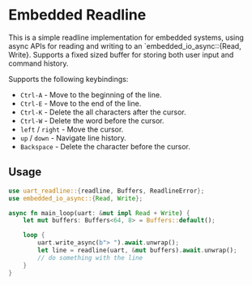 Embedded Readline
==================

This is a simple readline implementation for embedded systems, using async APIs
for reading and writing to an `embedded_io_async::{Read, Write}. Supports a fixed sized buffer for storing both user input and command history.

Supports the following keybindings:

* `Ctrl-A` - Move to the beginning of the line.
* `Ctrl-E` - Move to the end of the line.
* `Ctrl-K` - Delete the all characters after the cursor.
* `Ctrl-W` - Delete the word before the cursor.
* `left` / `right` - Move the cursor.
* `up` / `down` - Navigate line history.
* `Backspace` - Delete the character before the cursor.

Usage
-----

```rust
use uart_readline::{readline, Buffers, ReadlineError};
use embedded_io_async::{Read, Write};

async fn main_loop(uart: &mut impl Read + Write) {
    let mut buffers: Buffers<64, 8> = Buffers::default();

    loop {
        uart.write_async(b"> ").await.unwrap();
        let line = readline(uart, &mut buffers).await.unwrap();
        // do something with the line
    }
}
```
